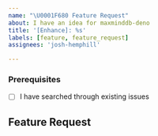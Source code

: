 ```yaml
---
name: "\U0001F680 Feature Request"
about: I have an idea for maxminddb-deno
title: '[Enhance]: %s'
labels: [feature, feature_request]
assignees: 'josh-hemphill'

---
```


<!--

Have you read maxminddb-deno's Code of Conduct? By filing an Issue, you are expected to comply with it, including treating everyone with respect: https://github.com/josh-hemphill/maxminddb-deno/.github/CODE_OF_CONDUCT.md

-->

### Prerequisites

  - [ ] I have searched through existing issues

## Feature Request

<!-- Please only describe one feature request in one single issue. -->
